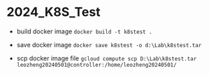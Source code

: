 # 2024_K8S_Test

- build docker image
`docker build -t k8stest .`


- save docker image
`docker save k8stest -o d:\Lab\k8stest.tar`


- scp docker image file
`gcloud compute scp D:\Lab\k8stest.tar leozheng20240501@controller:/home/leozheng20240501/`